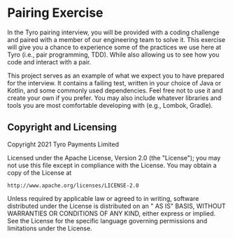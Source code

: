 # Pairing Exercise

In the Tyro pairing interview, you will be provided with a coding challenge and paired with a member of our engineering
team to solve it. This exercise will give you a chance to experience some of the practices we use here at Tyro (i.e.,
pair programming, TDD). While also allowing us to see how you code and interact with a pair.

This project serves as an example of what we expect you to have prepared for the interview. It contains a failing test,
written in your choice of Java or Kotlin, and some commonly used dependencies. Feel free not to use it and create your
own if you prefer. You may also include whatever libraries and tools you are most comfortable developing with (e.g.,
Lombok, Gradle).

## Copyright and Licensing

Copyright 2021 Tyro Payments Limited

Licensed under the Apache License, Version 2.0 (the "License"); you may not use this file except in compliance with the
License. You may obtain a copy of the License at

    http://www.apache.org/licenses/LICENSE-2.0

Unless required by applicable law or agreed to in writing, software distributed under the License is distributed on an "
AS IS" BASIS, WITHOUT WARRANTIES OR CONDITIONS OF ANY KIND, either express or implied. See the License for the specific
language governing permissions and limitations under the License.
